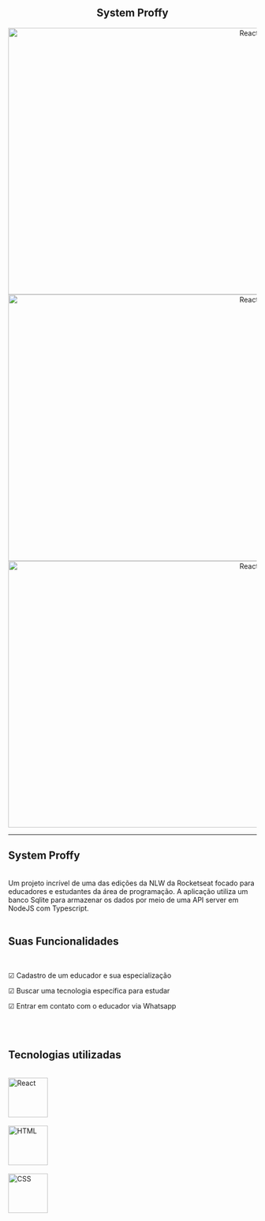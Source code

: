 

<h2 align="center">System Proffy</h2>
<div align="center">
 <img align="center" alt="React" height="540" width="960" src="https://user-images.githubusercontent.com/64162307/199011377-79633a89-df66-4f36-9826-491a1047dfdd.jpeg" style="margin-right: 25px"/> <br> 
 <img align="center" alt="React" height="540" width="960" src="https://user-images.githubusercontent.com/64162307/199011536-5bf9ce81-8bf9-4d8f-be51-ddc7bf1fd5f7.jpeg" style="margin-right: 25px"/> <br> 
 <img align="center" alt="React" height="540" width="960" src="https://user-images.githubusercontent.com/64162307/199011719-ad5c7445-b831-4ec6-bea7-d5f6c93d67f7.jpeg" style="margin-right: 25px"/> 

</div>

<hr>

## System Proffy
<br>
Um projeto incrível de uma das edições da NLW da Rocketseat focado para educadores e estudantes da área de programação. A aplicação utiliza um banco Sqlite para armazenar os dados por meio de uma API server em NodeJS com Typescript.
<br>
<br>

## Suas Funcionalidades
<br>
<p>
 ☑ Cadastro de um educador e sua especialização
</p>
<p>
 ☑ Buscar uma tecnologia específica para estudar
</p>
<p>
 ☑ Entrar em contato com o educador via Whatsapp
</p>

<br>

<br>

## Tecnologias utilizadas
<br>
<!-- HTML -->
<!-- REACT -->
<div>
<img align="center"  alt="React" width="80" height="80" src="https://codingthesmartway.com/wp-content/uploads/2017/12/logo_react-680x680.png" style="margin-right: 25px"/> <br> <br>
<img align="center"  alt="HTML" width="80" height="80" src="https://logos-download.com/wp-content/uploads/2017/07/HTML5_badge.png" style="margin-right: 25px"/> <br> <br>


<!-- CSS -->
<img align="center" alt="CSS" height="80" width="80" src="https://clipground.com/images/css-3-logo-clipart.jpg" style="margin-bottom: 150px"/> 
 </div>
<br>
<br>
